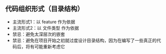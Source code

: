 ## 代码组织形式（目录结构）

* 主流形式1：以 feature 作为依据
* 主流形式2：以 文件类型 作为依据
* 禁忌：避免太深层次的嵌套
* 禁忌：避免在项目开始之初就过度设计目录结构，因为在编写了一些真正的代码后，将有可能重新考虑它